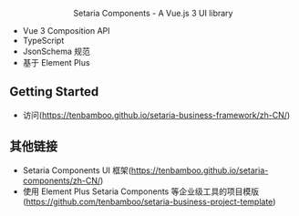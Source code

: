 <p align="center">Setaria Components  - A Vue.js 3 UI library</p>

- Vue 3 Composition API
- TypeScript
- JsonSchema 规范
- 基于 Element Plus

## Getting Started

- 访问(https://tenbamboo.github.io/setaria-business-framework/zh-CN/)

## 其他链接

- Setaria Components UI 框架(https://tenbamboo.github.io/setaria-components/zh-CN/)
- 使用 Element Plus Setaria Components 等企业级工具的项目模版(https://github.com/tenbamboo/setaria-business-project-template)
